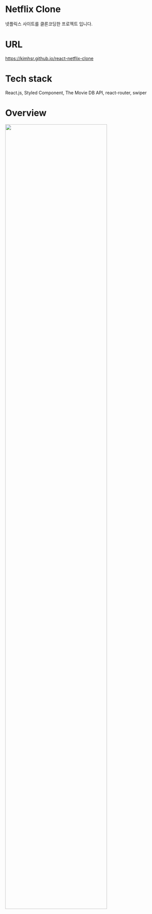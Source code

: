 # Netflix Clone
넷플릭스 사이트를 클론코딩한 프로젝트 입니다.

# URL
https://kimhsr.github.io/react-netflix-clone

# Tech stack
React.js, Styled Component, The Movie DB API, react-router, swiper

# Overview
<img width="80%" src="https://user-images.githubusercontent.com/97604805/209692508-4a55de5e-4cb1-4d7f-8da7-a9a430b696df.png"/>
